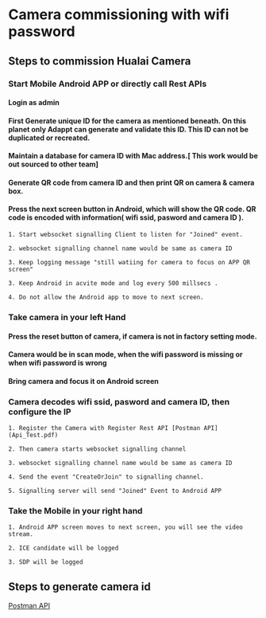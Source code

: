 # Camera commissioning with wifi password 

## Steps to commission Hualai Camera 

### Start Mobile Android APP or directly call Rest APIs 

#### Login as admin 

#### First Generate unique ID for the camera as mentioned beneath.  On this planet only Adappt can generate and validate this ID. This ID can not be duplicated or recreated. 


#### Maintain a database for camera ID with Mac address.[ This work would be out sourced to other team]

####  Generate QR code from camera ID and then print QR on camera & camera box.

#### Press the next screen button in Android, which will show the QR code. QR code is encoded with information( wifi ssid, pasword and  camera ID ).
    
    1. Start websocket signalling Client to listen for "Joined" event.

    2. websocket signalling channel name would be same as camera ID 

    3. Keep logging message "still watiing for camera to focus on APP QR screen" 
    
    3. Keep Android in acvite mode and log every 500 millsecs .

    4. Do not allow the Android app to move to next screen.



### Take camera in your left Hand 

#### Press the reset button of camera, if camera is not in factory setting mode.

#### Camera would be in scan mode, when the wifi password is missing or when wifi password is wrong

####  Bring camera and focus it on Android screen

###  Camera decodes wifi ssid, pasword and camera ID, then configure the IP

    1. Register the Camera with Register Rest API [Postman API](Api_Test.pdf)
    
    2. Then camera starts websocket signalling channel  
    
    3. websocket signalling channel name would be same as camera ID 

    4. Send the event "CreateOrJoin" to signalling channel. 

    5. Signalling server will send "Joined" Event to Android APP
    




### Take the Mobile in your right hand
   
    1. Android APP screen moves to next screen, you will see the video stream.

    2. ICE candidate will be logged

    3. SDP will be logged 


## Steps to generate camera id 
[Postman API](Api_Test.pdf)





